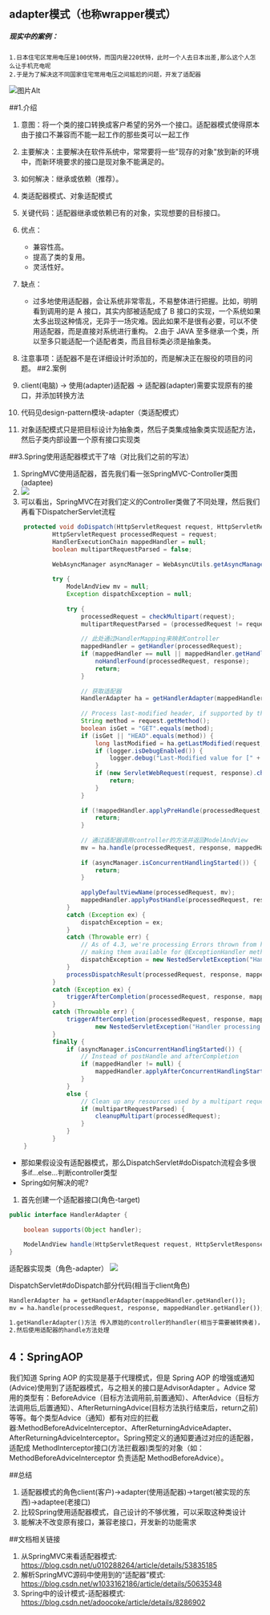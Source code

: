 ## adapter模式（也称wrapper模式）
##### 现实中的案例：
    1.日本住宅区常用电压是100伏特，而国内是220伏特，此时一个人去日本出差,那么这个人怎么让手机充电呢
    2.于是为了解决这不同国家住宅常用电压之间尴尬的问题，开发了适配器
![图片Alt](https://timgsa.baidu.com/timg?image&quality=80&size=b9999_10000&sec=1542965187129&di=372e61611db3471357c994f8297ba523&imgtype=0&src=http%3A%2F%2Fs3.51cto.com%2Fwyfs02%2FM00%2F12%2F4A%2FwKiom1MB7T3x_RE4AAROTBX8dOk215.jpg "图片Title")

##1.介绍
1. 意图：将一个类的接口转换成客户希望的另外一个接口。适配器模式使得原本由于接口不兼容而不能一起工作的那些类可以一起工作

2. 主要解决：主要解决在软件系统中，常常要将一些"现存的对象"放到新的环境中，而新环境要求的接口是现对象不能满足的。

3. 如何解决：继承或依赖（推荐）。

4. 类适配器模式、对象适配模式

4. 关键代码：适配器继承或依赖已有的对象，实现想要的目标接口。

5. 优点： 
    - 兼容性高。 
    - 提高了类的复用。 
    - 灵活性好。
6. 缺点：
    -  过多地使用适配器，会让系统非常零乱，不易整体进行把握。比如，明明看到调用的是 A 接口，其实内部被适配成了 B 接口的实现，一个系统如果太多出现这种情况，无异于一场灾难。因此如果不是很有必要，可以不使用适配器，而是直接对系统进行重构。 2.由于 JAVA 至多继承一个类，所以至多只能适配一个适配者类，而且目标类必须是抽象类。 
7. 注意事项：适配器不是在详细设计时添加的，而是解决正在服役的项目的问题。
##2.案例
1. client(电脑) -> 使用(adapter)适配器 -> 适配器(adapter)需要实现原有的接口，并添加转换方法  

2. 代码见design-pattern模块-adapter（类适配模式）

3. 对象适配模式只是把目标设计为抽象类，然后子类集成抽象类实现适配方法，然后子类内部设置一个原有接口实现类

##3.Spring使用适配器模式干了啥（对比我们之前的写法）
1. SpringMVC使用适配器，首先我们看一张SpringMVC-Controller类图(adaptee)
2. ![](https://img-blog.csdn.net/20161223100407771?watermark/2/text/aHR0cDovL2Jsb2cuY3Nkbi5uZXQvdTAxMDI4ODI2NA==/font/5a6L5L2T/fontsize/400/fill/I0JBQkFCMA==/dissolve/70/gravity/Center)
3. 可以看出，SpringMVC在对我们定义的Controller类做了不同处理，然后我们再看下DispatcherServlet流程
```java
    protected void doDispatch(HttpServletRequest request, HttpServletResponse response) throws Exception {
            HttpServletRequest processedRequest = request;
            HandlerExecutionChain mappedHandler = null;
            boolean multipartRequestParsed = false;
     
            WebAsyncManager asyncManager = WebAsyncUtils.getAsyncManager(request);
     
            try {
                ModelAndView mv = null;
                Exception dispatchException = null;
     
                try {
                    processedRequest = checkMultipart(request);
                    multipartRequestParsed = (processedRequest != request);
     
                    // 此处通过HandlerMapping来映射Controller
                    mappedHandler = getHandler(processedRequest);
                    if (mappedHandler == null || mappedHandler.getHandler() == null) {
                        noHandlerFound(processedRequest, response);
                        return;
                    }
     
                    // 获取适配器
                    HandlerAdapter ha = getHandlerAdapter(mappedHandler.getHandler());
     
                    // Process last-modified header, if supported by the handler.
                    String method = request.getMethod();
                    boolean isGet = "GET".equals(method);
                    if (isGet || "HEAD".equals(method)) {
                        long lastModified = ha.getLastModified(request, mappedHandler.getHandler());
                        if (logger.isDebugEnabled()) {
                            logger.debug("Last-Modified value for [" + getRequestUri(request) + "] is: " + lastModified);
                        }
                        if (new ServletWebRequest(request, response).checkNotModified(lastModified) && isGet) {
                            return;
                        }
                    }
     
                    if (!mappedHandler.applyPreHandle(processedRequest, response)) {
                        return;
                    }
     
                    // 通过适配器调用controller的方法并返回ModelAndView
                    mv = ha.handle(processedRequest, response, mappedHandler.getHandler());
     
                    if (asyncManager.isConcurrentHandlingStarted()) {
                        return;
                    }
     
                    applyDefaultViewName(processedRequest, mv);
                    mappedHandler.applyPostHandle(processedRequest, response, mv);
                }
                catch (Exception ex) {
                    dispatchException = ex;
                }
                catch (Throwable err) {
                    // As of 4.3, we're processing Errors thrown from handler methods as well,
                    // making them available for @ExceptionHandler methods and other scenarios.
                    dispatchException = new NestedServletException("Handler dispatch failed", err);
                }
                processDispatchResult(processedRequest, response, mappedHandler, mv, dispatchException);
            }
            catch (Exception ex) {
                triggerAfterCompletion(processedRequest, response, mappedHandler, ex);
            }
            catch (Throwable err) {
                triggerAfterCompletion(processedRequest, response, mappedHandler,
                        new NestedServletException("Handler processing failed", err));
            }
            finally {
                if (asyncManager.isConcurrentHandlingStarted()) {
                    // Instead of postHandle and afterCompletion
                    if (mappedHandler != null) {
                        mappedHandler.applyAfterConcurrentHandlingStarted(processedRequest, response);
                    }
                }
                else {
                    // Clean up any resources used by a multipart request.
                    if (multipartRequestParsed) {
                        cleanupMultipart(processedRequest);
                    }
                }
            }
	}
```
- 那如果假设没有适配器模式，那么DispatchServlet#doDispatch流程会多很多if...else...判断controller类型
- Spring如何解决的呢?
1. 首先创建一个适配器接口(角色-target)
```java
public interface HandlerAdapter {
    
	boolean supports(Object handler);
	
	ModelAndView handle(HttpServletRequest request, HttpServletResponse response, Object handler) throws Exception;
}
```
适配器实现类（角色-adapter）
![](https://img-blog.csdn.net/20161223103206471?watermark/2/text/aHR0cDovL2Jsb2cuY3Nkbi5uZXQvdTAxMDI4ODI2NA==/font/5a6L5L2T/fontsize/400/fill/I0JBQkFCMA==/dissolve/70/gravity/Center)

DispatchServlet#doDispatch部分代码(相当于client角色)
```markdown
HandlerAdapter ha = getHandlerAdapter(mappedHandler.getHandler());  
mv = ha.handle(processedRequest, response, mappedHandler.getHandler());

1.getHandlerAdapter()方法 传入原始的controller的handler(相当于需要被转换者)，然后返回适配器类
2.然后使用适配器的handle方法处理
``` 
## 4：SpringAOP
我们知道 Spring AOP 的实现是基于代理模式，但是 Spring AOP 的增强或通知(Advice)使用到了适配器模式，与之相关的接口是AdvisorAdapter 。Advice 常用的类型有：BeforeAdvice（目标方法调用前,前置通知）、AfterAdvice（目标方法调用后,后置通知）、AfterReturningAdvice(目标方法执行结束后，return之前)等等。每个类型Advice（通知）都有对应的拦截器:MethodBeforeAdviceInterceptor、AfterReturningAdviceAdapter、AfterReturningAdviceInterceptor。Spring预定义的通知要通过对应的适配器，适配成 MethodInterceptor接口(方法拦截器)类型的对象（如：MethodBeforeAdviceInterceptor 负责适配 MethodBeforeAdvice）。

##总结
1. 适配器模式的角色client(客户)->adapter(使用适配器)->target(被实现的东西)->adaptee(老接口)
2. 比较Spring使用适配器模式，自己设计的不够优雅，可以采取这种类设计
3. 能解决不改变原有接口，兼容老接口，开发新的功能需求

##文档相关链接
1. 从SpringMVC来看适配器模式: https://blog.csdn.net/u010288264/article/details/53835185
2. 解析SpringMVC源码中使用到的“适配器”模式: https://blog.csdn.net/w1033162186/article/details/50635348
3. Spring中的设计模式-适配器模式: https://blog.csdn.net/adoocoke/article/details/8286902